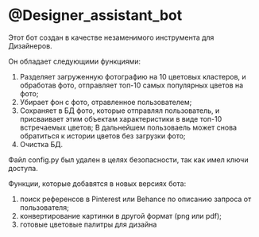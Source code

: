 # @Designer_assistant_bot
Этот бот создан в качестве незаменимого инструмента для Дизайнеров.

Он обладает следующими функциями:

1) Разделяет загруженную фотографию на 10 цветовых кластеров, и обработав фото, отправляет топ-10 самых популярных цветов на фото;
2) Убирает фон с фото, отравленное пользователем;
3) Сохраняет в БД фото, которые отправлял пользователь, и присваивает этим объектам характеристики в виде топ-10 встречаемых цветов;
   В дальнейшем пользоваель может снова обратиться к истории цветов без загрузки фото;
4) Очистка БД.

Файл config.py был удален в целях безопасности, так как имел ключи доступа.


Функции, которые добавятся в новых версиях бота:
1) поиск референсов в Pinterest или Behance по описанию запроса от пользователя;
2) конвертирование картинки в другой формат (png или pdf);
3) готовые цветовые палитры для дизайна
